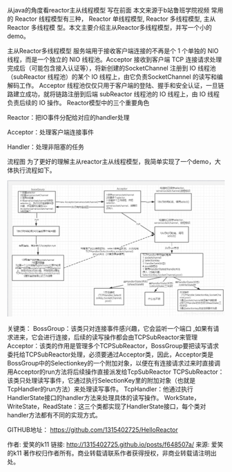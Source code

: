 从java的角度看reactor主从线程模型
写在前面
本文来源于b站鲁班学院视频
常用的 Reactor 线程模型有三种， Reactor 单线程模型, Reactor 多线程模型, 主从 Reactor 多线程模
型。本文主要介绍主从Reactor多线程模型，并写一个小的demo。

主从Reactor多线程模型
服务端用于接收客户端连接的不再是个 1 个单独的 NIO 线程，而是一个独立的 NIO 线程池。Acceptor 接收到客户端 TCP 连接请求处理完成后（可能包含接入认证等），将新创建的SocketChannel 注册到 IO 线程池（subReactor 线程池）的某个 IO 线程上，由它负责SocketChannel 的读写和编解码工作。 Acceptor 线程池仅仅只用于客户端的登陆、握手和安全认证，一旦链路建立成功，就将链路注册到后端 subReactor 线程池的 IO 线程上，由 IO 线程负责后续的 IO 操作。
Reactor模型中的三个重要角色

Reactor：把IO事件分配给对应的handler处理

Acceptor：处理客户端连接事件

Handler：处理非阻塞的任务

流程图
为了更好的理解主从reactor主从线程模型，我简单实现了一个demo，大体执行流程如下。

![在这里插入图片描述](img/1.png)

关键类：
BossGroup：该类只对连接事件感兴趣，它会监听一个端口 ,如果有请求进来，它会进行连接，后续的读写操作都会由TCPSubReactor来管理
Acceptor：该类的作用是管理多个TCPSubReactor，BossGroup要把读写请求委托给TCPSubReactor处理，必须要通过Acceptor类，因此，Acceptor类是BossGroup中的Selectionkey的一个附加对象，以便在有连接请求过来时直接调用Acceptor的run方法将后续操作直接派发给TcpSubReactor
TCPSubReactor：该类只处理读写事件，它通过执行SelectionKey里的附加对象（也就是TcpHandler的run方法）来处理读写事件。
TcpHandler：他通过执行HandlerState接口的handler方法来处理具体的读写操作。
WorkState，WriteState，ReadState：这三个类都实现了HandlerState接口，每个类对handler方法都有不同的实现方式。

GITHUB地址：
https://github.com/1315402725/HelloReactor

作者: 爱笑的k11
链接: http://1315402725.github.io/posts/f648507a/
来源: 爱笑的k11
著作权归作者所有。商业转载请联系作者获得授权，非商业转载请注明出处。
